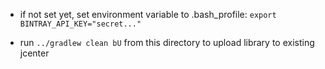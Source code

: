 
- if not set yet, set environment variable to .bash_profile:
`export BINTRAY_API_KEY="secret..."`

- run `../gradlew clean bU` from this directory to upload library to existing jcenter

